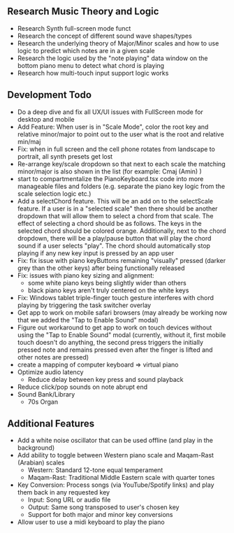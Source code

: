 ## Research Music Theory and Logic

- Research Synth full-screen mode funct
- Research the concept of different sound wave shapes/types
- Research the underlying theory of Major/Minor scales and how to use logic to predict which notes are in a given scale
- Research the logic used by the "note playing" data window on the bottom piano menu to detect what chord is playing
- Research how multi-touch input support logic works

## Development Todo

- Do a deep dive and fix all UX/UI issues with FullScreen mode for desktop and mobile
- Add Feature: When user is in "Scale Mode", color the root key and relative minor/major to point out to the user what is the root and relative min/maj
- Fix: when in full screen and the cell phone rotates from landscape to portrait, all synth presets get lost
- Re-arrange key/scale dropdown so that next to each scale the matching minor/major is also shown in the list (for example: Cmaj (Amin) )
- start to compartmentalize the PianoKeyboard.tsx code into more manageable files and folders (e.g. separate the piano key logic from the scale selection logic etc.)
- Add a selectChord feature. This will be an add on to the selectScale feature. If a user is in a "selected scale" then there should be another dropdown that will allow them to select a chord from that scale. The effect of selecting a chord should be as follows. The keys in the selected chord should be colored orange. Additionally, next to the chord dropdown, there will be a play/pause button that will play the chord sound if a user selects "play". The chord should automatically stop playing if any new key input is pressed by an app user
- Fix: fix issue with piano keyButtons remaining "visually" pressed (darker grey than the other keys) after being functionally released
- Fix: issues with piano key sizing and alignment:
  - some white piano keys being slightly wider than others
  - black piano keys aren't truly centered on the white keys
- Fix: Windows tablet triple-finger touch gesture interferes with chord playing by triggering the task switcher overlay
- Get app to work on mobile safari browsers (may already be working now that we added the "Tap to Enable Sound" modal)
- Figure out workaround to get app to work on touch devices without using the "Tap to Enable Sound" modal (currently, without it, first mobile touch doesn't do anything, the second press triggers the initially pressed note and remains pressed even after the finger is lifted and other notes are pressed)
- create a mapping of computer keyboard => virtual piano
- Optimize audio latency
  - Reduce delay between key press and sound playback
- Reduce click/pop sounds on note abrupt end
- Sound Bank/Library
  - 70s Organ

## Additional Features

- Add a white noise oscillator that can be used offline (and play in the background)
- Add ability to toggle between Western piano scale and Maqam-Rast (Arabian) scales
  - Western: Standard 12-tone equal temperament
  - Maqam-Rast: Traditional Middle Eastern scale with quarter tones
- Key Conversion: Process songs (via YouTube/Spotify links) and play them back in any requested key
  - Input: Song URL or audio file
  - Output: Same song transposed to user's chosen key
  - Support for both major and minor key conversions
- Allow user to use a midi keyboard to play the piano
